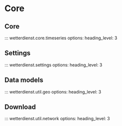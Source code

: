 # Core

## Core

::: wetterdienst.core.timeseries
    options:
      heading_level: 3

## Settings

::: wetterdienst.settings
    options:
      heading_level: 3

## Data models

::: wetterdienst.util.geo
    options:
      heading_level: 3

## Download

::: wetterdienst.util.network
    options:
      heading_level: 3
